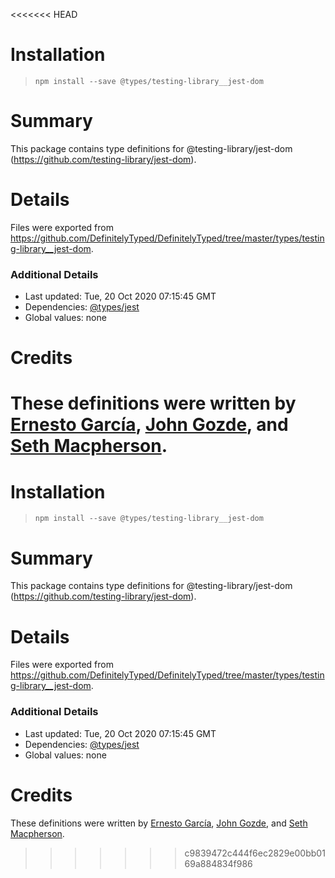 <<<<<<< HEAD
# Installation
> `npm install --save @types/testing-library__jest-dom`

# Summary
This package contains type definitions for @testing-library/jest-dom (https://github.com/testing-library/jest-dom).

# Details
Files were exported from https://github.com/DefinitelyTyped/DefinitelyTyped/tree/master/types/testing-library__jest-dom.

### Additional Details
 * Last updated: Tue, 20 Oct 2020 07:15:45 GMT
 * Dependencies: [@types/jest](https://npmjs.com/package/@types/jest)
 * Global values: none

# Credits
These definitions were written by [Ernesto García](https://github.com/gnapse), [John Gozde](https://github.com/jgoz), and [Seth Macpherson](https://github.com/smacpherson64).
=======
# Installation
> `npm install --save @types/testing-library__jest-dom`

# Summary
This package contains type definitions for @testing-library/jest-dom (https://github.com/testing-library/jest-dom).

# Details
Files were exported from https://github.com/DefinitelyTyped/DefinitelyTyped/tree/master/types/testing-library__jest-dom.

### Additional Details
 * Last updated: Tue, 20 Oct 2020 07:15:45 GMT
 * Dependencies: [@types/jest](https://npmjs.com/package/@types/jest)
 * Global values: none

# Credits
These definitions were written by [Ernesto García](https://github.com/gnapse), [John Gozde](https://github.com/jgoz), and [Seth Macpherson](https://github.com/smacpherson64).
>>>>>>> c9839472c444f6ec2829e00bb0169a884834f986

